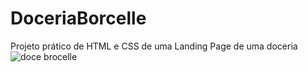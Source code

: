 # DoceriaBorcelle
Projeto prático de HTML e CSS de uma Landing Page de uma doceria
![doce brocelle](https://user-images.githubusercontent.com/101153757/190275996-8ca0154a-e7d7-4a05-8008-55d3215919b7.png)
